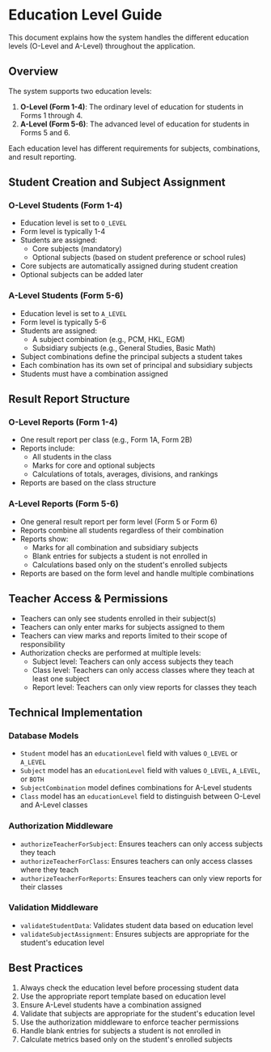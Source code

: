 # Education Level Guide

This document explains how the system handles the different education levels (O-Level and A-Level) throughout the application.

## Overview

The system supports two education levels:

1. **O-Level (Form 1-4)**: The ordinary level of education for students in Forms 1 through 4.
2. **A-Level (Form 5-6)**: The advanced level of education for students in Forms 5 and 6.

Each education level has different requirements for subjects, combinations, and result reporting.

## Student Creation and Subject Assignment

### O-Level Students (Form 1-4)

- Education level is set to `O_LEVEL`
- Form level is typically 1-4
- Students are assigned:
  - Core subjects (mandatory)
  - Optional subjects (based on student preference or school rules)
- Core subjects are automatically assigned during student creation
- Optional subjects can be added later

### A-Level Students (Form 5-6)

- Education level is set to `A_LEVEL`
- Form level is typically 5-6
- Students are assigned:
  - A subject combination (e.g., PCM, HKL, EGM)
  - Subsidiary subjects (e.g., General Studies, Basic Math)
- Subject combinations define the principal subjects a student takes
- Each combination has its own set of principal and subsidiary subjects
- Students must have a combination assigned

## Result Report Structure

### O-Level Reports (Form 1-4)

- One result report per class (e.g., Form 1A, Form 2B)
- Reports include:
  - All students in the class
  - Marks for core and optional subjects
  - Calculations of totals, averages, divisions, and rankings
- Reports are based on the class structure

### A-Level Reports (Form 5-6)

- One general result report per form level (Form 5 or Form 6)
- Reports combine all students regardless of their combination
- Reports show:
  - Marks for all combination and subsidiary subjects
  - Blank entries for subjects a student is not enrolled in
  - Calculations based only on the student's enrolled subjects
- Reports are based on the form level and handle multiple combinations

## Teacher Access & Permissions

- Teachers can only see students enrolled in their subject(s)
- Teachers can only enter marks for subjects assigned to them
- Teachers can view marks and reports limited to their scope of responsibility
- Authorization checks are performed at multiple levels:
  - Subject level: Teachers can only access subjects they teach
  - Class level: Teachers can only access classes where they teach at least one subject
  - Report level: Teachers can only view reports for classes they teach

## Technical Implementation

### Database Models

- `Student` model has an `educationLevel` field with values `O_LEVEL` or `A_LEVEL`
- `Subject` model has an `educationLevel` field with values `O_LEVEL`, `A_LEVEL`, or `BOTH`
- `SubjectCombination` model defines combinations for A-Level students
- `Class` model has an `educationLevel` field to distinguish between O-Level and A-Level classes

### Authorization Middleware

- `authorizeTeacherForSubject`: Ensures teachers can only access subjects they teach
- `authorizeTeacherForClass`: Ensures teachers can only access classes where they teach
- `authorizeTeacherForReports`: Ensures teachers can only view reports for their classes

### Validation Middleware

- `validateStudentData`: Validates student data based on education level
- `validateSubjectAssignment`: Ensures subjects are appropriate for the student's education level

## Best Practices

1. Always check the education level before processing student data
2. Use the appropriate report template based on education level
3. Ensure A-Level students have a combination assigned
4. Validate that subjects are appropriate for the student's education level
5. Use the authorization middleware to enforce teacher permissions
6. Handle blank entries for subjects a student is not enrolled in
7. Calculate metrics based only on the student's enrolled subjects
